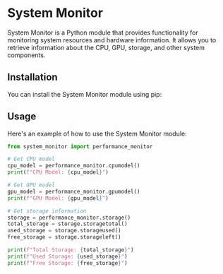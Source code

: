 # System Monitor

System Monitor is a Python module that provides functionality for monitoring system resources and hardware information. It allows you to retrieve information about the CPU, GPU, storage, and other system components.

## Installation

You can install the System Monitor module using pip:

## Usage

Here's an example of how to use the System Monitor module:

```python
from system_monitor import performance_monitor

# Get CPU model
cpu_model = performance_monitor.cpumodel()
print(f"CPU Model: {cpu_model}")

# Get GPU model
gpu_model = performance_monitor.gpumodel()
print(f"GPU Model: {gpu_model}")

# Get storage information
storage = performance_monitor.storage()
total_storage = storage.storagetotal()
used_storage = storage.storageused()
free_storage = storage.storageleft()

print(f"Total Storage: {total_storage}")
print(f"Used Storage: {used_storage}")
print(f"Free Storage: {free_storage}")